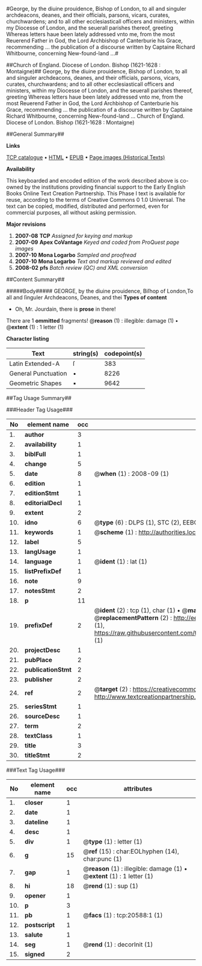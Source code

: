 #George, by the diuine prouidence, Bishop of London, to all and singuler archdeacons, deanes, and their officials, parsons, vicars, curates, churchwardens; and to all other ecclesiasticall officers and ministers, within my Diocesse of London, and the seuerall parishes thereof, greeting Whereas letters haue been lately addressed vnto me, from the most Reuerend Father in God, the Lord Archbishop of Canterburie his Grace, recommending ... the publication of a discourse written by Captaine Richard Whitbourne, concerning New-found-land ...#

##Church of England. Diocese of London. Bishop (1621-1628 : Montaigne)##
George, by the diuine prouidence, Bishop of London, to all and singuler archdeacons, deanes, and their officials, parsons, vicars, curates, churchwardens; and to all other ecclesiasticall officers and ministers, within my Diocesse of London, and the seuerall parishes thereof, greeting Whereas letters haue been lately addressed vnto me, from the most Reuerend Father in God, the Lord Archbishop of Canterburie his Grace, recommending ... the publication of a discourse written by Captaine Richard Whitbourne, concerning New-found-land ...
Church of England. Diocese of London. Bishop (1621-1628 : Montaigne)

##General Summary##

**Links**

[TCP catalogue](http://www.ota.ox.ac.uk/tcp/)  • 
[HTML](http://tei.it.ox.ac.uk/tcp/Texts-HTML/free/A15/A15073.html)  • 
[EPUB](http://tei.it.ox.ac.uk/tcp/Texts-EPUB/free/A15/A15073.epub) • 
[Page images (Historical Texts)](https://data.historicaltexts.jisc.ac.uk/view?pubId=eebo-99855115e&pageId=eebo-99855115e-20588-1)

**Availability**

This keyboarded and encoded edition of the
	       work described above is co-owned by the institutions
	       providing financial support to the Early English Books
	       Online Text Creation Partnership. This Phase I text is
	       available for reuse, according to the terms of Creative
	       Commons 0 1.0 Universal. The text can be copied,
	       modified, distributed and performed, even for
	       commercial purposes, all without asking permission.

**Major revisions**

1. __2007-08__ __TCP__ *Assigned for keying and markup*
1. __2007-09__ __Apex CoVantage__ *Keyed and coded from ProQuest page images*
1. __2007-10__ __Mona Logarbo__ *Sampled and proofread*
1. __2007-10__ __Mona Logarbo__ *Text and markup reviewed and edited*
1. __2008-02__ __pfs__ *Batch review (QC) and XML conversion*

##Content Summary##

#####Body#####
GEORGE, by the diuine prouidence, Biſhop of London,To all and ſinguler Archdeacons, Deanes, and thei
**Types of content**

  * Oh, Mr. Jourdain, there is **prose** in there!

There are 1 **ommitted** fragments! 
 @__reason__ (1) : illegible: damage (1)  •  @__extent__ (1) : 1 letter (1)

**Character listing**


|Text|string(s)|codepoint(s)|
|---|---|---|
|Latin Extended-A|ſ|383|
|General Punctuation|•|8226|
|Geometric Shapes|▪|9642|

##Tag Usage Summary##

###Header Tag Usage###

|No|element name|occ|attributes|
|---|---|---|---|
|1.|__author__|3||
|2.|__availability__|1||
|3.|__biblFull__|1||
|4.|__change__|5||
|5.|__date__|8| @__when__ (1) : 2008-09 (1)|
|6.|__edition__|1||
|7.|__editionStmt__|1||
|8.|__editorialDecl__|1||
|9.|__extent__|2||
|10.|__idno__|6| @__type__ (6) : DLPS (1), STC (2), EEBO-CITATION (1), PROQUEST (1), VID (1)|
|11.|__keywords__|1| @__scheme__ (1) : http://authorities.loc.gov/ (1)|
|12.|__label__|5||
|13.|__langUsage__|1||
|14.|__language__|1| @__ident__ (1) : lat (1)|
|15.|__listPrefixDef__|1||
|16.|__note__|9||
|17.|__notesStmt__|2||
|18.|__p__|11||
|19.|__prefixDef__|2| @__ident__ (2) : tcp (1), char (1)  •  @__matchPattern__ (2) : ([0-9\-]+):([0-9IVX]+) (1), (.+) (1)  •  @__replacementPattern__ (2) : http://eebo.chadwyck.com/downloadtiff?vid=$1&page=$2 (1), https://raw.githubusercontent.com/textcreationpartnership/Texts/master/tcpchars.xml#$1 (1)|
|20.|__projectDesc__|1||
|21.|__pubPlace__|2||
|22.|__publicationStmt__|2||
|23.|__publisher__|2||
|24.|__ref__|2| @__target__ (2) : https://creativecommons.org/publicdomain/zero/1.0/ (1), http://www.textcreationpartnership.org/docs/. (1)|
|25.|__seriesStmt__|1||
|26.|__sourceDesc__|1||
|27.|__term__|2||
|28.|__textClass__|1||
|29.|__title__|3||
|30.|__titleStmt__|2||


###Text Tag Usage###

|No|element name|occ|attributes|
|---|---|---|---|
|1.|__closer__|1||
|2.|__date__|1||
|3.|__dateline__|1||
|4.|__desc__|1||
|5.|__div__|1| @__type__ (1) : letter (1)|
|6.|__g__|15| @__ref__ (15) : char:EOLhyphen (14), char:punc (1)|
|7.|__gap__|1| @__reason__ (1) : illegible: damage (1)  •  @__extent__ (1) : 1 letter (1)|
|8.|__hi__|18| @__rend__ (1) : sup (1)|
|9.|__opener__|1||
|10.|__p__|3||
|11.|__pb__|1| @__facs__ (1) : tcp:20588:1 (1)|
|12.|__postscript__|1||
|13.|__salute__|1||
|14.|__seg__|1| @__rend__ (1) : decorInit (1)|
|15.|__signed__|2||
